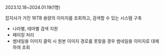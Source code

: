 2023.12.18~2024.01.19(1명)

잡지사가 가진 16TB 용량의 이미지를 조회하고, 검색할 수 있는 시스템 구축 
- 나라별, 테마별 검색 지원
- 페이징 처리
- 썸네일용 이미지 클릭 시 원본 이미지 경로를 못찾을 경우 썸네일용 이미지로 대체하여 조회
